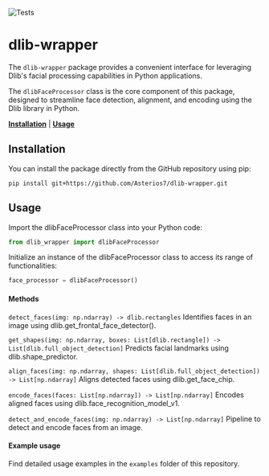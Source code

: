 ![Tests](https://github.com/Asterios7/dlib-wrapper/actions/workflows/tests.yaml/badge.svg)

# dlib-wrapper

The `dlib-wrapper` package provides a convenient interface for leveraging Dlib's facial processing capabilities in Python applications.

The `dlibFaceProcessor` class is the core component of this package, designed to streamline face detection, alignment, and encoding using the Dlib library in Python.

[**Installation**](#installation)
| [**Usage**](#usage)

## Installation<a id="installation"></a>

You can install the package directly from the GitHub repository using pip:

`pip install git+https://github.com/Asterios7/dlib-wrapper.git`

## Usage<a id="usage"></a>

Import the dlibFaceProcessor class into your Python code:

```python
from dlib_wrapper import dlibFaceProcessor
```

Initialize an instance of the dlibFaceProcessor class to access its range of functionalities:

```python
face_processor = dlibFaceProcessor()
```

#### Methods

`detect_faces(img: np.ndarray) -> dlib.rectangles`
Identifies faces in an image using dlib.get_frontal_face_detector().

`get_shapes(img: np.ndarray, boxes: List[dlib.rectangle]) -> List[dlib.full_object_detection]`
Predicts facial landmarks using dlib.shape_predictor.

`align_faces(img: np.ndarray, shapes: List[dlib.full_object_detection]) -> List[np.ndarray]`
Aligns detected faces using dlib.get_face_chip.

`encode_faces(faces: List[np.ndarray]) -> List[np.ndarray]`
Encodes aligned faces using dlib.face_recognition_model_v1.

`detect_and_encode_faces(img: np.ndarray) -> List[np.ndarray]`
Pipeline to detect and encode faces from an image.

#### Example usage

Find detailed usage examples in the `examples` folder of this repository.
